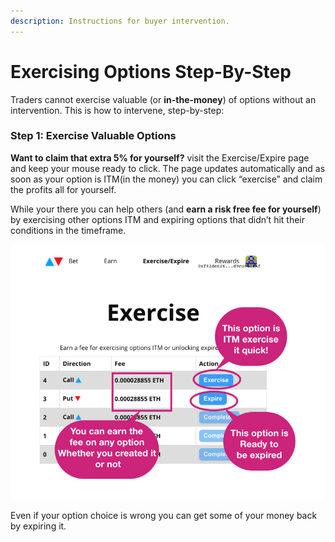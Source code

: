 ```yaml
---
description: Instructions for buyer intervention.
---
```


# Exercising Options Step-By-Step

Traders cannot exercise valuable \(or **in-the-money**\) of options without an intervention. This is how to intervene, step-by-step:

### Step 1: Exercise Valuable Options

**Want to claim that extra 5% for yourself?** visit the Exercise/Expire page and keep your mouse ready to click. The page updates automatically and as soon as your option is ITM\(in the money\) you can click “exercise” and claim the profits all for yourself.

While your there you can help others \(and **earn a risk free fee for yourself**\) by exercising other options ITM and expiring options that didn’t hit their conditions in the timeframe.

![5](https://github.com/BIOPset/gitbook/raw/main/5.png)

Even if your option choice is wrong you can get some of your money back by expiring it.

